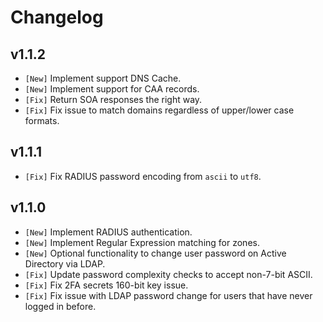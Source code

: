 # Changelog

## v1.1.2

* `[New]` Implement support DNS Cache.
* `[New]` Implement support for CAA records.
* `[Fix]` Return SOA responses the right way.
* `[Fix]` Fix issue to match domains regardless of upper/lower case formats.

## v1.1.1

* `[Fix]` Fix RADIUS password encoding from `ascii` to `utf8`.

## v1.1.0

* `[New]` Implement RADIUS authentication.
* `[New]` Implement Regular Expression matching for zones.
* `[New]` Optional functionality to change user password on Active Directory via LDAP.
* `[Fix]` Update password complexity checks to accept non-7-bit ASCII.
* `[Fix]` Fix 2FA secrets 160-bit key issue.
* `[Fix]` Fix issue with LDAP password change for users that have never logged in before.
